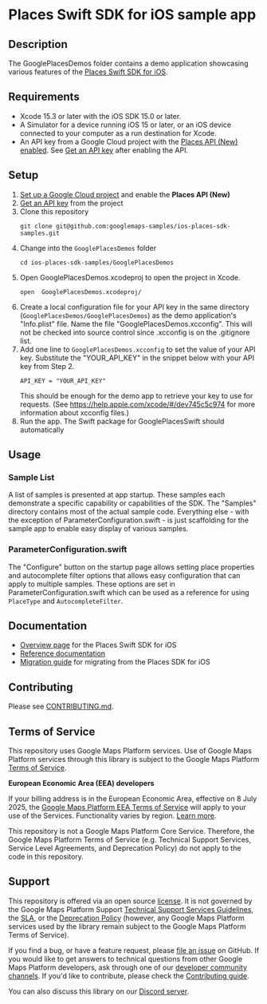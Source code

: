 # Places Swift SDK for iOS sample app

## Description

The GooglePlacesDemos folder contains a demo application showcasing various features of
the [Places Swift SDK for iOS](https://developers.google.com/maps/documentation/places/ios-sdk/google-places-swift).

## Requirements

- Xcode 15.3 or later with the iOS SDK 15.0 or later.
- A Simulator for a device running iOS 15 or later, or an iOS device connected to your computer as a run destination for Xcode.
- An API key from a Google Cloud project with the [Places API (New) enabled](https://developers.google.com/maps/documentation/places/ios-sdk/cloud-setup#enabling-apis). See [Get an API key](https://developers.google.com/maps/documentation/places/ios-sdk/get-api-key) after enabling the API.

## Setup
1. [Set up a Google Cloud project](https://developers.google.com/maps/documentation/places/ios-sdk/cloud-setup) and enable the **Places API (New)**
2. [Get an API key](https://developers.google.com/maps/documentation/places/ios-sdk/get-api-key) from the project
3. Clone this repository
   ```
   git clone git@github.com:googlemaps-samples/ios-places-sdk-samples.git
   ```
5. Change into the `GooglePlacesDemos` folder
   ```
   cd ios-places-sdk-samples/GooglePlacesDemos
   ```
6. Open GooglePlacesDemos.xcodeproj to open the project in Xcode.
   ```
   open  GooglePlacesDemos.xcodeproj/
   ```
7. Create a local configuration file for your API key in the same directory (`GooglePlacesDemos/GooglePlacesDemos`) as the demo application's "Info.plist" file. Name the file "GooglePlacesDemos.xcconfig". This will not be checked into source control since .xcconfig is on the .gitignore list.
8. Add one line to `GooglePlacesDemos.xcconfig` to set the value of your API key. Substitute the "YOUR_API_KEY" in the snippet below with your API key from Step 2.
   ```
   API_KEY = "YOUR_API_KEY"
   ```
   This should be enough for the demo app to retrieve your key to use for
    requests. (See https://help.apple.com/xcode/#/dev745c5c974 for more
    information about xcconfig files.)
9. Run the app. The Swift package for GooglePlacesSwift should automatically 

## Usage

### Sample List

A list of samples is presented at app startup. These samples each demonstrate a
specific capability or capabilities of the SDK. The "Samples" directory contains
most of the actual sample code. Everything else - with the exception of
ParameterConfiguration.swift - is just scaffolding for the sample app to enable easy
display of various samples.

### ParameterConfiguration.swift

The "Configure" button on the startup page allows setting place properties and
autocomplete filter options that allows easy configuration that can apply to
multiple samples. These options are set in ParameterConfiguration.swift which
can be used as a reference for using `PlaceType` and `AutocompleteFilter`.

## Documentation

- [Overview page](https://developers.google.com/maps/documentation/places/ios-sdk/google-places-swift) for the Places Swift SDK for iOS
- [Reference documentation](https://developers.google.com/maps/documentation/places/ios-sdk/reference/swift/Classes)
- [Migration guide](https://developers.google.com/maps/documentation/places/ios-sdk/migrate-places-sdk) for migrating from the Places SDK for iOS

## Contributing

Please see [CONTRIBUTING.md](CONTRIBUTING.md).

## Terms of Service

This repository uses Google Maps Platform services. Use of Google Maps Platform services through this library is subject to the Google Maps Platform [Terms of Service](https://cloud.google.com/maps-platform/terms).

**European Economic Area (EEA) developers**

If your billing address is in the European Economic Area, effective on 8 July 2025, the [Google Maps Platform EEA Terms of Service](https://cloud.google.com/terms/maps-platform/eea) will apply to your use of the Services. Functionality varies by region. [Learn more](https://developers.google.com/maps/comms/eea/faq).

This repository is not a Google Maps Platform Core Service. Therefore, the Google Maps Platform Terms of Service (e.g. Technical Support Services, Service Level Agreements, and Deprecation Policy) do not apply to the code in this repository.

## Support

This repository is offered via an open source [license](LICENSE). It is not governed by the Google Maps Platform Support [Technical Support Services Guidelines](https://cloud.google.com/maps-platform/terms/tssg), the [SLA](https://cloud.google.com/maps-platform/terms/sla), or the [Deprecation Policy](https://cloud.google.com/maps-platform/terms) (however, any Google Maps Platform services used by the library remain subject to the Google Maps Platform Terms of Service).

If you find a bug, or have a feature request, please [file an issue](https://github.com/googlemaps-samples/ios-places-sdk-samples/issues) on GitHub. If you would like to get answers to technical questions from other Google Maps Platform developers, ask through one of our [developer community channels](https://developers.google.com/maps/developer-community). If you'd like to contribute, please check the [Contributing guide](CONTRIBUTING.md).

You can also discuss this library on our [Discord server](https://discord.gg/hYsWbmk).
   

